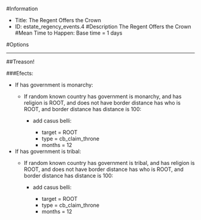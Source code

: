 #Information
 - Title: The Regent Offers the Crown
 - ID: estate_regency_events.4
#Description
The Regent Offers the Crown
#Mean Time to Happen:
Base time = 1 days

#Options

___
##Treason!

###Efects:<ul><li>If has government is monarchy:</li><ul><li>If random known country has government is monarchy, and  has religion is ROOT, and does not have border distance has who is ROOT, and border distance has distance is 100:</li><ul><li>add casus belli:</li><ul><li>target = ROOT</li><li>type = cb_claim_throne</li><li>months = 12</li></ul></ul></ul><li>If has government is tribal:</li><ul><li>If random known country has government is tribal, and  has religion is ROOT, and does not have border distance has who is ROOT, and border distance has distance is 100:</li><ul><li>add casus belli:</li><ul><li>target = ROOT</li><li>type = cb_claim_throne</li><li>months = 12</li></ul></ul></ul></ul>
